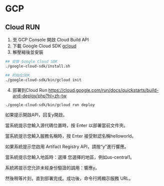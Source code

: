 # GCP

## Cloud RUN
1. 至 GCP Console 開啟 Cloud Build API
2. 下載 Google Cloud SDK [gcloud](https://cloud.google.com/sdk/docs/install)
3. 解壓縮後並安裝
```bash
## 安裝 Google Cloud SDK
./google-cloud-sdk/install.sh

## 初始化SDK
./google-cloud-sdk/bin/gcloud init
```
4. 部署到Cloud Run
https://cloud.google.com/run/docs/quickstarts/build-and-deploy/php?hl=zh-tw
```bash
./google-cloud-sdk/bin/gcloud run deploy
```
如果提示開啟API，回复y開啟。

當系統提示您輸入源代碼位置時，按 Enter 以部署當前文件夾。

當系統提示您輸入服務名稱時，按 Enter 接受默認名稱helloworld。

如果系統提示您啟用 Artifact Registry API，請按“y”進行響應。

當系統提示您輸入地區時：選擇 您選擇的地區，例如us-central1。

系統將提示您允許未經身份驗證的調用：響應y。

然後稍等片刻，直到部署完成。成功後，命令行將顯示服務 URL。
